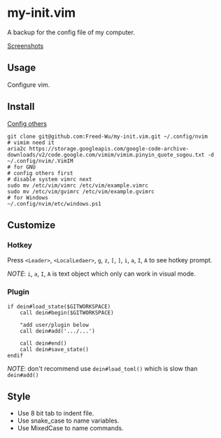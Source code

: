 # my-init.vim
A backup for the config file of my computer.

[Screenshots](https://zhuanlan.zhihu.com/p/107065105)

## Usage ##

Configure vim.

## Install ##

[Config others](https://github.com/Freed-Wu/my-dotfiles.vim)

```{bash}
git clone git@github.com:Freed-Wu/my-init.vim.git ~/.config/nvim
# vimim need it
aria2c https://storage.googleapis.com/google-code-archive-downloads/v2/code.google.com/vimim/vimim.pinyin_quote_sogou.txt -d ~/.config/nvim/.VimIM
# for GNU
# config others first
# disable system vimrc next
sudo mv /etc/vim/vimrc /etc/vim/example.vimrc
sudo mv /etc/vim/gvimrc /etc/vim/example.gvimrc
# for Windows
~/.config/nvim/etc/windows.ps1
```

## Customize ##

### Hotkey ###

Press `<Leader>`, `<LocalLedaer>`, `g`, `z`, `[`, `]`, `i`, `a`, `I`, `A` to see
hotkey prompt.

*NOTE*: `i`, `a`, `I`, `A` is text object which only can work in visual mode.

### Plugin ###

```vim
if dein#load_state($GITWORKSPACE)
	call dein#begin($GITWORKSPACE)

	"add user/plugin below
	call dein#add('.../...')

	call dein#end()
	call dein#save_state()
endif
```

*NOTE*: don't recommend use `dein#load_toml()` which is slow than `dein#add()`

## Style ##

- Use 8 bit tab to indent file.
- Use snake_case to name variables.
- Use MixedCase to name commands.


